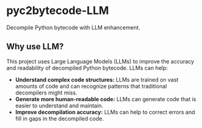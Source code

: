 # pyc2bytecode-LLM

Decompile Python bytecode with LLM enhancement.

## Why use LLM?

This project uses Large Language Models (LLMs) to improve the accuracy and readability of decompiled Python bytecode. LLMs can help:

*   **Understand complex code structures:** LLMs are trained on vast amounts of code and can recognize patterns that traditional decompilers might miss.
*   **Generate more human-readable code:** LLMs can generate code that is easier to understand and maintain.
*   **Improve decompilation accuracy:** LLMs can help to correct errors and fill in gaps in the decompiled code.
